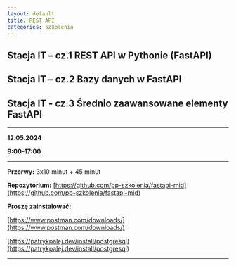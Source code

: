 ```yaml
---
layout: default
title: REST API
categories: szkolenia
---
```


## Stacja IT – cz.1 REST API w Pythonie (FastAPI)
## Stacja IT – cz.2 Bazy danych w FastAPI
## Stacja IT - cz.3 Średnio zaawansowane elementy FastAPI

---

**12.05.2024** 

**9:00-17:00**

---

**Przerwy:** 3x10 minut + 45 minut

**Repozytorium:** [https://github.com/pp-szkolenia/fastapi-mid](https://github.com/pp-szkolenia/fastapi-mid)

**Proszę zainstalować:**

[https://www.postman.com/downloads/](https://www.postman.com/downloads/)

[https://patrykpalej.dev/install/postgresql](https://patrykpalej.dev/install/postgresql)


---

